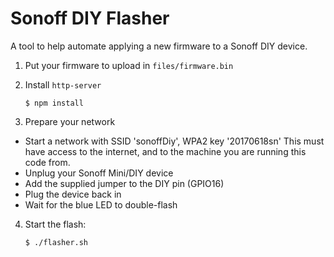 # Sonoff DIY Flasher

A tool to help automate applying a new firmware to a Sonoff DIY device.

1. Put your firmware to upload in `files/firmware.bin`

2. Install `http-server`

    `$ npm install`

3. Prepare your network

  * Start a network with SSID 'sonoffDiy', WPA2 key '20170618sn'
	This must have access to the internet, and to the machine you 
	are running this code from.
  * Unplug your Sonoff Mini/DIY device
  * Add the supplied jumper to the DIY pin (GPIO16)
  * Plug the device back in
  * Wait for the blue LED to double-flash

4. Start the flash:

    `$ ./flasher.sh`